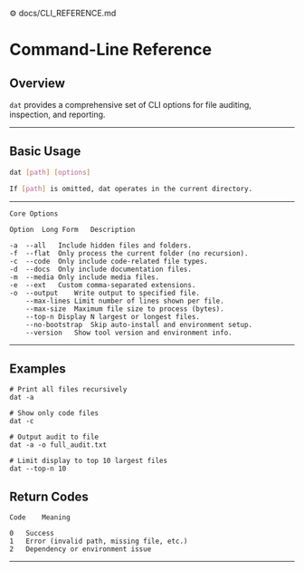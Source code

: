 ⚙️ docs/CLI_REFERENCE.md

# Command-Line Reference

## Overview
`dat` provides a comprehensive set of CLI options for file auditing, inspection, and reporting.

---

## Basic Usage
```bash
dat [path] [options]

If [path] is omitted, dat operates in the current directory.
```

---
```
Core Options

Option	Long Form	Description

-a	--all	Include hidden files and folders.
-f	--flat	Only process the current folder (no recursion).
-c	--code	Only include code-related file types.
-d	--docs	Only include documentation files.
-m	--media	Only include media files.
-e	--ext	Custom comma-separated extensions.
-o	--output	Write output to specified file.
	--max-lines	Limit number of lines shown per file.
	--max-size	Maximum file size to process (bytes).
	--top-n	Display N largest or longest files.
	--no-bootstrap	Skip auto-install and environment setup.
	--version	Show tool version and environment info.

```

---

## Examples
```
# Print all files recursively
dat -a

# Show only code files
dat -c

# Output audit to file
dat -a -o full_audit.txt

# Limit display to top 10 largest files
dat --top-n 10
```


## Return Codes
```
Code	Meaning

0	Success
1	Error (invalid path, missing file, etc.)
2	Dependency or environment issue
```

---
